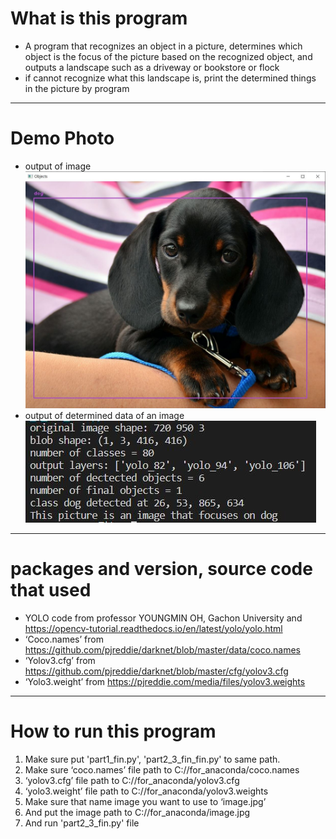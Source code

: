 # What is this program
- A program that recognizes an object in a picture, determines which object is the focus of the picture based on the recognized object, and outputs a landscape such as a driveway or bookstore or flock
- if cannot recognize what this landscape is, print the determined things in the picture by program 
- ----------
# Demo Photo
- output of image
![output_of_image](./output_of_image.JPG)
- output of determined data of an image
![output](./output.JPG)
---------
# packages and version, source code that used
- YOLO code from professor YOUNGMIN OH, Gachon University and <https://opencv-tutorial.readthedocs.io/en/latest/yolo/yolo.html>
- ‘Coco.names’ from  <https://github.com/pjreddie/darknet/blob/master/data/coco.names>
- ‘Yolov3.cfg’ from  <https://github.com/pjreddie/darknet/blob/master/cfg/yolov3.cfg>
- ‘Yolo3.weight’ from  <https://pjreddie.com/media/files/yolov3.weights>

------------------------------
# How to run this program
1. Make sure put 'part1_fin.py', 'part2_3_fin_fin.py' to same path.
2. Make sure ‘coco.names’ file path to C://for_anaconda/coco.names
3. ‘yolov3.cfg’ file path to C://for_anaconda/yolov3.cfg
4. ‘yolo3.weight’ file path to C://for_anaconda/yolov3.weights
5. Make sure that name image you want to use to ‘image.jpg’
6. And put the image path to C://for_anaconda/image.jpg
7. And run 'part2_3_fin.py' file

